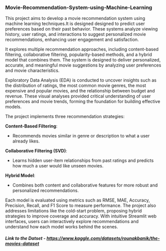 ### Movie-Recommendation-System-using-Machine-Learning
This project aims to develop a movie recommendation system using machine learning techniques.It is designed designed to predict user preferences based on their past behavior. These systems analyze viewing history, user ratings, and interactions to suggest personalized movie recommendations, enhancing user engagement and satisfaction. 

It explores multiple recommendation approaches, including content-based filtering, collaborative filtering, popularity-based
methods, and a hybrid model that combines them. The system is designed to deliver personalized, accurate, and
meaningful movie suggestions by analyzing user preferences and movie characteristics. 

Exploratory Data Analysis (EDA) is conducted to uncover insights such as the distribution of ratings, the most common movie genres, the most expensive and popular movies, and the relationship between budget and revenue. These visual analyses provided critical understanding of user preferences and movie trends, forming the foundation for building effective models.

The project implements three recommendation strategies:

**Content-Based Filtering**:
- Recommends movies similar in genre or description to what a user already likes.

**Collaborative Filtering (SVD)**:
- Learns hidden user-item relationships from past ratings and predicts how much a user would like unseen movies.

**Hybrid Model**:
- Combines both content and collaborative features for more robust and personalized recommendations.

Each model is evaluated using metrics such as RMSE, MAE, Accuracy, Precision, Recall, and F1 Score to measure performance. The project also addresses limitations like the cold-start problem, proposing hybrid strategies to improve coverage and accuracy. With intuitive Streamlit web interfaces, users can interactively explore recommendations and understand how each model works behind the scenes.

##### Link to the Datset - https://www.kaggle.com/datasets/rounakbanik/the-movies-dataset
